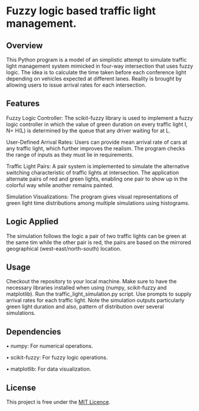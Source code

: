 # Fuzzy logic based traffic light management.
## Overview

This Python program is a model of an simplistic attempt to simulate traffic light management system mimicked in four-way intersection that uses fuzzy logic. 
The idea is to calculate the time taken before each conference light depending on vehicles expected at different lanes. Reality is brought by allowing users to issue arrival rates for each intersection.

## Features

Fuzzy Logic Controller: The scikit-fuzzy library is used to implement a fuzzy logic controller in which the value of green duration on every traffic light l, N= H(L) is determined by the queue that any driver waiting for at L.

User-Defined Arrival Rates: Users can provide mean arrival rate of cars at any traffic light, which further improves the realism. The program checks the range of inputs as they must lie in requirements.

Traffic Light Pairs: A pair system is implemented to simulate the alternative switching characteristic of traffic lights at intersection. The application alternate pairs of red and green lights, enabling one pair to show up in the colorful way while another remains painted.

Simulation Visualizations: The program gives visual representations of green light time distributions among multiple simulations using histograms.

## Logic Applied
The simulation follows the logic a pair of two traffic lights can be green at the same tim while the other pair is red, the pairs are based on the mirrored geographical (west-east/north-south) location.

## Usage

Checkout the repository to your local machine.
Make sure to have the necessary libraries installed when using (numpy, scikit-fuzzy and matplotlib).
Run the traffic_light_simulation.py script.
Use prompts to supply arrival rates for each traffic light.
Note the simulation outputs particularly green light duration and also, pattern of distribution over several simulations.

## Dependencies

• numpy: For numerical operations.

• scikit-fuzzy: For fuzzy logic operations.

• matplotlib: For data visualization.

## License
This project is free under the [MIT Licence](https://github.com/NikolaosGazis/Fuzzy-Logic-Traffic-Controller/tree/main?tab=MIT-1-ov-file).
